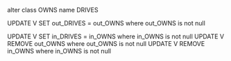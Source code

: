 alter class OWNS name DRIVES

UPDATE V SET out_DRIVES = out_OWNS where out_OWNS is not null

UPDATE V SET in_DRIVES = in_OWNS where in_OWNS is not null
UPDATE V REMOVE out_OWNS where out_OWNS is not null
UPDATE V REMOVE in_OWNS where in_OWNS is not null